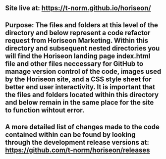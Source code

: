 Site live at: https://t-norm.github.io/horiseon/
--
Purpose: The files and folders at this level of the directory and below represent a code refactor request from Horiseon Marketing.
Within this directory and subsequent nested directories you will find the Horiseon landing page index.html file and other files neccessary for GitHub to manage version control of the code, images used by the Horiseon site, and a CSS style sheet for better end user interactivity.
It is important that the files and folders located within this directory and below remain in the same place for the site to function wihtout error. 
--
A more detailed list of changes made to the code contained within can be found by looking through the development release versions at: https://github.com/t-norm/horiseon/releases
--

